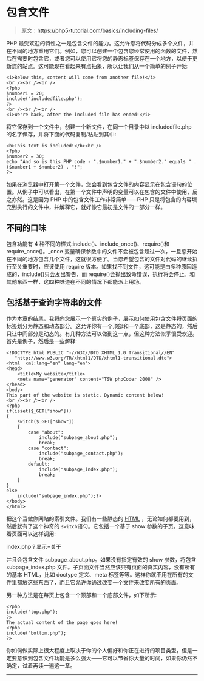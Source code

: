# 包含文件

> 原文：<https://php5-tutorial.com/basics/including-files/>

PHP 最受欢迎的特性之一是包含文件的能力。这允许您将代码分成多个文件，并在不同的地方重用它们。例如，您可以创建一个包含您经常使用的函数的文件，然后在需要时包含它，或者您可以使用它将您的静态标签保存在一个地方，以便于更新您的站点。这可能现在看起来有点抽象，所以让我们从一个简单的例子开始:

```
<i>Below this, content will come from another file!</i>
<br /><br /><br />
<?php
$number1 = 20;
include("includedfile.php");
?>
<br /><br /><br />
<i>We're back, after the included file has ended!</i>
```

将它保存到一个文件中，创建一个新文件，在同一个目录中以 includedfile.php 的名字保存，并将下面的代码复制/粘贴到其中:

```
<b>This text is included!</b><br />
<?php 
$number2 = 30;
echo "And so is this PHP code - ".$number1." + ".$number2." equals " . ($number1 + $number2) . "!";
?>
```

如果在浏览器中打开第一个文件，您会看到包含文件的内容显示在包含语句的位置。从例子中可以看出，在第一个文件中声明的变量可以在包含的文件中使用，反之亦然。这是因为 PHP 中的包含文件工作非常简单——PHP 只是将包含的内容填充到执行的文件中，并解释它，就好像它最初是文件的一部分一样。

## 不同的口味

<input type="hidden" name="IL_IN_ARTICLE">

包含功能有 4 种不同的样式:include()、include_once()、require()和 require_once()。_once 变量确保参数中的文件不会被包含超过一次，一旦您开始在不同的地方包含几个文件，这就很方便了。当您希望包含的文件对代码的继续执行至关重要时，应该使用 require 版本。如果找不到文件，这可能是由多种原因造成的，include()只会发出警告，而 require()会抛出致命错误，执行将会停止。和其他东西一样，这四种味道在不同的情况下都能派上用场。

## 包括基于查询字符串的文件

作为本章的结尾，我将向您展示一个真实的例子，展示如何使用包含文件将页面的标签划分为静态和动态部分。这允许你有一个顶部和一个底部，这是静态的，然后只让中间部分是动态的。有几种方法可以做到这一点，但这种方法似乎很受欢迎。首先是例子，然后是一些解释:

```
<!DOCTYPE html PUBLIC "-//W3C//DTD XHTML 1.0 Transitional//EN"
   "http://www.w3.org/TR/xhtml1/DTD/xhtml1-transitional.dtd">
<html  xml:lang="en" lang="en">
<head>
    <title>My website</title>
    <meta name="generator" content="TSW phpCoder 2008" />
</head>
<body>
This part of the website is static. Dynamic content below!
<br /><br /><br />
<?php
if(isset($_GET["show"]))
{
    switch($_GET["show"])
    {
        case "about":
            include("subpage_about.php");
            break;
        case "contact":
            include("subpage_contact.php");
            break;
        default:
            include("subpage_index.php");
            break;                
    }
}
else
    include("subpage_index.php");?>
</body>
</html>
```

把这个当做你网站的索引文件。我们有一些静态的 [HTML](http://htmlpedia.net "A complete HTML reference") ，无论如何都要用到，然后就有了这个神奇的 `switch`语句。它包括一个基于 show 参数的子页。这意味着页面可以这样调用:

index.php？显示=关于

并且会包含文件 subpage_about.php。如果没有指定有效的 show 参数，将包含 subpage_index.php 文件。子页面文件当然应该只有页面的真实内容，没有所有的基本 HTML，比如 doctype 定义、meta 标签等等。这样你就不用在所有的文件里都放这些东西了，而且它允许你通过改变一个文件来改变所有的页面。

另一种方法是在每页上包含一个顶部和一个底部文件，如下所示:

```
<?php
include("top.php");
?>
The actual content of the page goes here!
<?php
include("bottom.php");
?>
```

你如何做实际上很大程度上取决于你的个人偏好和你正在进行的项目类型，但是一定要意识到包含文件功能是多么强大——它可以节省你大量的时间，如果你仍然不确定，试着再读一遍这一章。

* * *